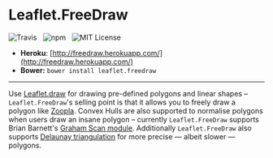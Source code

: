 Leaflet.FreeDraw
================

![Travis](https://api.travis-ci.org/Wildhoney/Leaflet.FreeDraw.png)
&nbsp;
![npm](https://badge.fury.io/js/leaflet.freedraw.png)
&nbsp;
![MIT License](http://img.shields.io/badge/license-MIT-orange.svg)

* **Heroku**: [http://freedraw.herokuapp.com/](http://freedraw.herokuapp.com/)
* **Bower:** `bower install leaflet.freedraw`

---

Use [Leaflet.draw](https://github.com/Leaflet/Leaflet.draw) for drawing pre-defined polygons and linear shapes &ndash; `Leaflet.FreeDraw`'s selling point is that it allows you to freely draw a polygon like [Zoopla](http://www.zoopla.co.uk/for-sale/map/property/london/?include_retirement_homes=true&include_shared_ownership=true&new_homes=include&q=London&results_sort=newest_listings&search_source=home&pn=1&view_type=map). Convex Hulls are also supported to normalise polygons when users draw an insane polygon &ndash; currently `Leaflet.FreeDraw` supports Brian Barnett's [Graham Scan module](https://github.com/brian3kb/graham_scan_js). Additionally `Leaflet.FreeDraw` also supports [Delaunay triangulation](http://en.wikipedia.org/wiki/Delaunay_triangulation) for more precise &mdash; albeit slower &mdash; polygons.